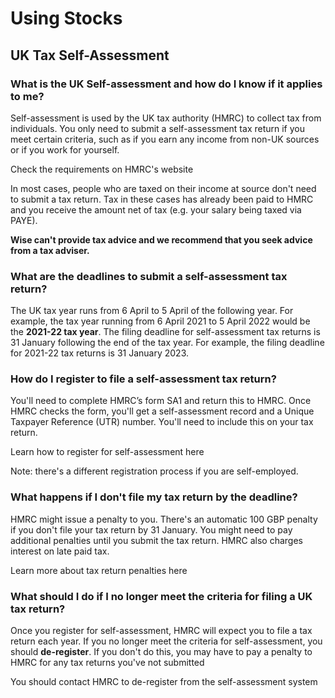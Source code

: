 # Using Stocks  
## UK Tax Self-Assessment  
###  **What is the UK Self-assessment and how do I know if it applies to me?**

Self-assessment is used by the UK tax authority (HMRC) to collect tax from individuals. You only need to submit a self-assessment tax return if you meet certain criteria, such as if you earn any income from non-UK sources or if you work for yourself. 

Check the requirements on HMRC's website

In most cases, people who are taxed on their income at source don't need to submit a tax return. Tax in these cases has already been paid to HMRC and you receive the amount net of tax (e.g. your salary being taxed via PAYE).

 **Wise can't provide tax advice and we recommend that you seek advice from a tax adviser.**

###  **What are the deadlines to submit a self-assessment tax return?**

The UK tax year runs from 6 April to 5 April of the following year. For example, the tax year running from 6 April 2021 to 5 April 2022 would be the **2021-22 tax year**. The filing deadline for self-assessment tax returns is 31 January following the end of the tax year. For example, the filing deadline for 2021-22 tax returns is 31 January 2023. 

### **How do I register to file a self-assessment tax return?**

You'll need to complete HMRC’s form SA1 and return this to HMRC. Once HMRC checks the form, you'll get a self-assessment record and a Unique Taxpayer Reference (UTR) number. You'll need to include this on your tax return.

Learn how to register for self-assessment here

Note: there's a different registration process if you are self-employed.

###  **What happens if I don't file my tax return by the deadline?**

HMRC might issue a penalty to you. There's an automatic 100 GBP penalty if you don't file your tax return by 31 January. You might need to pay additional penalties until you submit the tax return. HMRC also charges interest on late paid tax.

Learn more about tax return penalties here

###  **What should I do if I no longer meet the criteria for filing a UK tax return?**

Once you register for self-assessment, HMRC will expect you to file a tax return each year. If you no longer meet the criteria for self-assessment, you should **de-register**. If you don't do this, you may have to pay a penalty to HMRC for any tax returns you've not submitted

You should contact HMRC to de-register from the self-assessment system